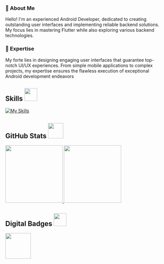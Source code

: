 ### 👋 About Me

Hello! I'm an experienced Android Developer, dedicated to creating outstanding user interfaces and implementing reliable backend solutions. My focus lies in mastering Flutter while also exploring various backend technologies.

### 🚀 Expertise

My forte lies in designing engaging user interfaces that guarantee top-notch UI/UX experiences. From simple mobile applications to complex projects, my expertise ensures the flawless execution of exceptional Android development endeavors


<h2> Skills <img src="https://media4.giphy.com/media/v1.Y2lkPTc5MGI3NjExYmk0amVkZDZmdGRkc2p3ODA5dnl4ZHkzdzB4ZXBxZzduaWxxdTEzbCZlcD12MV9pbnRlcm5hbF9naWZfYnlfaWQmY3Q9cw/YIoRLftPZQCFSQXIzp/giphy.gif" width=40px></h2>



[![My Skills](https://skillicons.dev/icons?i=py,js,tailwind,react,supabase,dart,flutter)](https://skillicons.dev)

<h2> GitHub Stats <img src="https://media0.giphy.com/media/v1.Y2lkPTc5MGI3NjExdW5jZGk1bXZhOXd5dXEzZ2RudGVnYXBwYW9lMDE1ZXJuNmNxbnhteSZlcD12MV9pbnRlcm5hbF9naWZfYnlfaWQmY3Q9cw/CAIgh8LKFbIciGx5Qe/giphy.gif" width=48px></h2>
<p align="left">
  <a href="https://github.com/Ahsan-mw">
    <img height="180em" src="https://github-readme-stats.vercel.app/api?username=Ahsan-mw&rank_icon=percentile&show_icons=true&theme=algolia&show=reviews&border_radius=8" />
   
   
   <img height="180em" src="https://github-readme-stats.vercel.app/api/top-langs/?username=Ahsan-mw&theme=algolia&layout=compact&count-private=true&hide=jupyter%20notebook,Vue,Blade,HTML" />
  </a>
</p>

<h2> Digital Badges <img src="https://media0.giphy.com/media/v1.Y2lkPTc5MGI3NjExbDYxY2hsdW51Mmk1Y3I5aXQ2bmIxNDM1eG11aGh1d3p3aGFrNGs1dSZlcD12MV9pbnRlcm5hbF9naWZfYnlfaWQmY3Q9cw/7xiy8jp0OiGSzcokZL/giphy.gif" width=40px></h2>
<p align="left">
  <a href="https://www.holopin.io/@mohsinmw#badges">
    <img height="80em" src="https://github.com/Mohsin-mw/Mohsin-mw/assets/122507740/239a6866-8d22-4450-b26d-ed8df711dcb6)" />
  </a>
</p>
